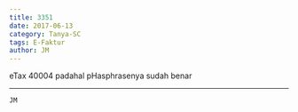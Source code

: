 ```yaml
---
title: 3351
date: 2017-06-13
category: Tanya-SC
tags: E-Faktur
author: JM
---
```


eTax 40004 padahal pHasphrasenya sudah benar

---



`JM`

